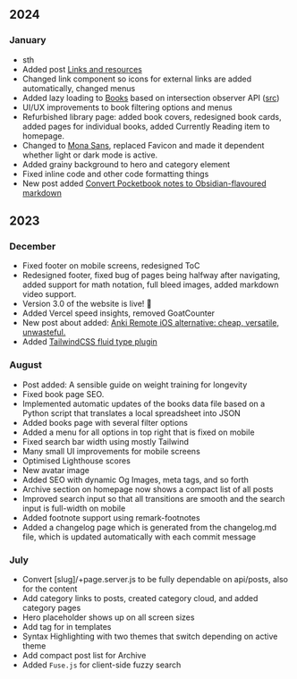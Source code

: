 ## 2024
### January
- sth
- Added post [Links and resources](https://www.koenraijer.io/links-and-resources)
- Changed link component so icons for external links are added automatically, changed menus
- Added lazy loading to [Books](/books) based on intersection observer API ([src](https://alex-schnabl.medium.com/lazy-loading-images-and-components-in-svelte-and-sveltekit-using-typescript-6a8443bb9479))
- UI/UX improvements to book filtering options and menus
- Refurbished library page: added book covers, redesigned book cards, added pages for individual books, added Currently Reading item to homepage.
- Changed to [Mona Sans](https://github.com/mona-sans), replaced Favicon and made it dependent whether light or dark mode is active.
- Added grainy background to hero and category element
- Fixed inline code and other code formatting things
- New post added [Convert Pocketbook notes to Obsidian-flavoured markdown](https://www.koenraijer.io/pocketbook-html-to-obsidian-md)

## 2023



### December
- Fixed footer on mobile screens, redesigned ToC
- Redesigned footer, fixed bug of pages being halfway after navigating, added support for math notation, full bleed images, added markdown video support.
- Version 3.0 of the website is live! 🎉
- Added Vercel speed insights, removed GoatCounter
- New post about added: [Anki Remote iOS alternative: cheap, versatile, unwasteful.](https://www.koenraijer.io/anki-remote)
- Added [TailwindCSS fluid type plugin](https://davidhellmann.com/blog/development/tailwindcss-fluid-type-plugin)
### August
- Post added: A sensible guide on weight training for longevity
- Fixed book page SEO.
- Implemented automatic updates of the books data file based on a Python script that translates a local spreadsheet into JSON
- Added books page with several filter options
- Added a menu for all options in top right that is fixed on mobile
- Fixed search bar width using mostly Tailwind
- Many small UI improvements for mobile screens
- Optimised Lighthouse scores
- New avatar image
- Added SEO with dynamic Og Images, meta tags, and so forth
- Archive section on homepage now shows a compact list of all posts
- Improved search input so that all transitions are smooth and the search input is full-width on mobile
- Added footnote support using remark-footnotes
- Added a changelog page which is generated from the changelog.md file, which is updated automatically with each commit message

### July
- Convert [slug]/+page.server.js to be fully dependable on api/posts, also for the content
- Add category links to posts, created category cloud, and added category pages
- Hero placeholder shows up on all screen sizes
- Add tag for in templates
- Syntax Highlighting with two themes that switch depending on active theme
- Add compact post list for Archive
- Added `Fuse.js` for client-side fuzzy search
